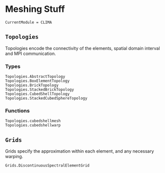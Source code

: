 # Meshing Stuff

```@meta
CurrentModule = CLIMA
```

## `Topologies`

Topologies encode the connectivity of the elements, spatial domain interval and MPI
communication.

### Types

```@docs
Topologies.AbstractTopology
Topologies.BoxElementTopology
Topologies.BrickTopology
Topologies.StackedBrickTopology
Topologies.CubedShellTopology
Topologies.StackedCubedSphereTopology
```

### Functions

```@docs
Topologies.cubedshellmesh
Topologies.cubedshellwarp
```

## `Grids`

Grids specify the approximation within each element, and any necessary warping.

```@docs
Grids.DiscontinuousSpectralElementGrid
```

